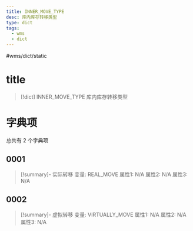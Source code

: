 ```yaml
---
title: INNER_MOVE_TYPE
desc: 库内库存转移类型
type: dict
tags:
  - wms
  - dict
---
```

#wms/dict/static

# title
>[!dict] INNER_MOVE_TYPE
> 库内库存转移类型

# 字典项
总共有 2 个字典项
## 0001
>[!summary]- 实际转移
>变量: REAL_MOVE
>属性1: N/A
>属性2: N/A
>属性3: N/A

## 0002
>[!summary]- 虚拟转移
>变量: VIRTUALLY_MOVE
>属性1: N/A
>属性2: N/A
>属性3: N/A
